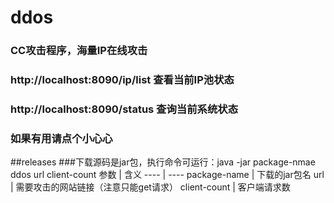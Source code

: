 # ddos
### CC攻击程序，海量IP在线攻击

### http://localhost:8090/ip/list 查看当前IP池状态<br/>
### http://localhost:8090/status  查询当前系统状态

### 如果有用请点个小心心

##releases
###下载源码是jar包，执行命令可运行：java -jar package-nmae ddos url client-count
参数 | 含义
---- | ----
package-name | 下载的jar包名
url | 需要攻击的网站链接（注意只能get请求）
client-count | 客户端请求数
